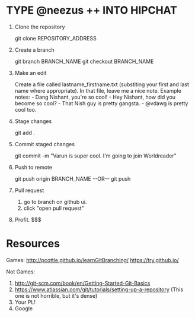 TYPE @neezus ++ INTO HIPCHAT
============
1. Clone the repository

	git clone REPOSITORY_ADDRESS

2. Create a branch

	git branch BRANCH_NAME
	git checkout BRANCH_NAME

3. Make an edit

	Create a file called lastname_firstname.txt (substiting your first and last name where appropriate).
	In that file, leave me a nice note.
	Example notes:
		- Dang Nishant, you're so cool!
		- Hey Nishant, how did you become so cool?
		- That Nish guy is pretty gangsta.
		- @vdawg is pretty cool too.

4. Stage changes

	git add .

5. Commit staged changes

	git commit -m "Varun is super cool. I'm going to join Worldreader"

6. Push to remote

	git push origin BRANCH_NAME
			--OR--
	git push

7. Pull request

	1. go to branch on github ui.
	2. click "open pull request"

8. Profit. $$$


Resources
============

Games:
http://pcottle.github.io/learnGitBranching/
https://try.github.io/

Not Games:
1. http://git-scm.com/book/en/Getting-Started-Git-Basics
2. https://www.atlassian.com/git/tutorials/setting-up-a-repository (This one is not horrible, but it's dense)
3. Your PL!
4. Google
